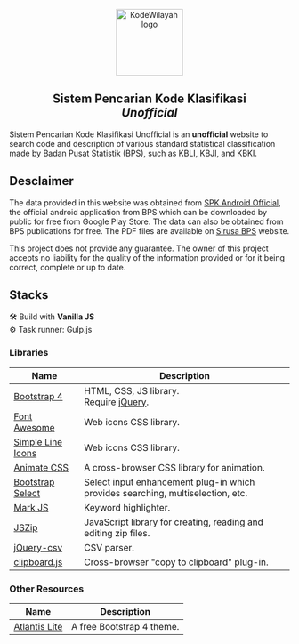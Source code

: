 <p align="center">
  <a href="https://afiiif.github.io/spk/">
    <img src="https://afiiif.github.io/spk/assets/img/spk-online-icon.png" alt="KodeWilayah logo" height="120">
  </a>
</p>

<h2 align="center">Sistem Pencarian Kode Klasifikasi<br><i>Unofficial</i></h2>

Sistem Pencarian Kode Klasifikasi Unofficial is an **unofficial** website to search code and description of various standard statistical classification made by Badan Pusat Statistik (BPS), such as KBLI, KBJI, and KBKI.

## Desclaimer
The data provided in this website was obtained from [SPK Android Official](https://play.google.com/store/apps/details?id=skripsi.spk), the official android application from BPS which can be downloaded by public for free from Google Play Store. The data can also be obtained from BPS publications for free. The PDF files are available on [Sirusa BPS](https://sirusa.bps.go.id/sirusa/index.php/site/download) website.

This project does not provide any guarantee. The owner of this project accepts no liability for the quality of the information provided or for it being correct, complete or up to date.

## Stacks
:hammer_and_wrench: Build with **Vanilla JS**  
:gear: Task runner: Gulp.js

### Libraries
| Name                                                                         | Description                                                                     |
| ---------------------------------------------------------------------------- | ------------------------------------------------------------------------------- |
| [Bootstrap 4](https://getbootstrap.com/)                                     | HTML, CSS, JS library.<br>Require [jQuery](https://api.jquery.com/).            |
| [Font Awesome](https://fontawesome.com/)                                     | Web icons CSS library.                                                          |
| [Simple Line Icons](https://simplelineicons.github.io/)                      | Web icons CSS library.                                                          |
| [Animate CSS](https://animate.style/)                                        | A cross-browser CSS library for animation.                                      |
| [Bootstrap Select](https://developer.snapappointments.com/bootstrap-select/) | Select input enhancement plug-in which provides searching, multiselection, etc. |
| [Mark JS](https://markjs.io/)                                                | Keyword highlighter.                                                            |
| [JSZip](https://stuk.github.io/jszip/)                                       | JavaScript library for creating, reading and editing zip files.                 |
| [jQuery-csv](https://github.com/typeiii/jquery-csv)                          | CSV parser.                                                                     |
| [clipboard.js](https://clipboardjs.com/)                                     | Cross-browser "copy to clipboard" plug-in.                                      |

### Other Resources
| Name                                                        | Description               |
| ----------------------------------------------------------- | ------------------------- |
| [Atlantis Lite](https://github.com/themekita/Atlantis-Lite) | A free Bootstrap 4 theme. |
